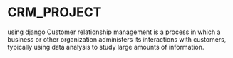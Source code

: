 # CRM_PROJECT

using django
Customer relationship management is a process in which a business or other organization administers its interactions with customers, typically using data analysis to study large amounts of information.
